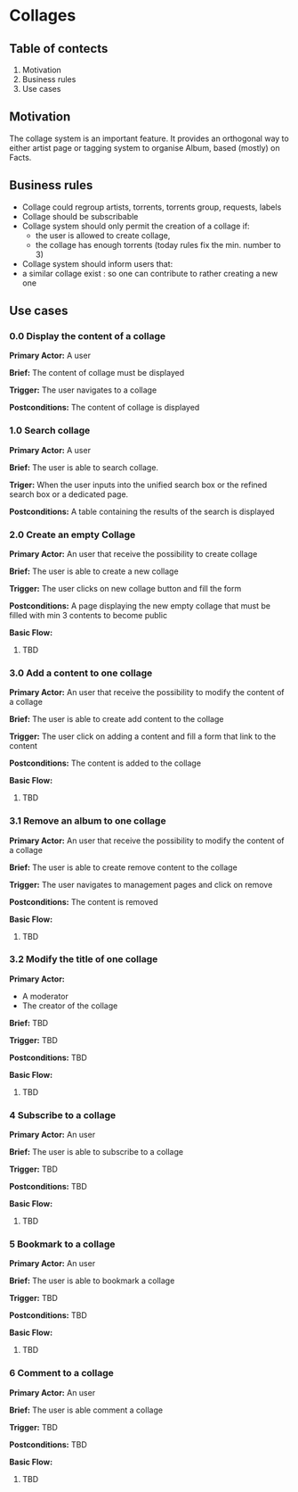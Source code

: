 # Collages

## Table of contects

1. Motivation
1. Business rules
1. Use cases

## Motivation

The collage system is an important feature.
It provides an orthogonal way to either artist page or tagging system to organise Album, based (mostly) on Facts.

## Business rules

* Collage could regroup artists, torrents, torrents group, requests, labels
* Collage should be subscribable
* Collage system should only permit the creation of a collage if:
  * the user is allowed to create collage,
  * the collage has enough torrents (today rules fix the min. number to 3)
* Collage system should inform users that:
 * a similar collage exist : so one can contribute to rather creating a new one

## Use cases

### 0.0 Display the content of a collage

**Primary Actor:** A user

**Brief:**  The content of collage must be displayed

**Trigger:** The user navigates to a collage

**Postconditions:** The content of collage is displayed

### 1.0 Search collage

**Primary Actor:** A user

**Brief:** The user is able to search collage.

**Triger:** When the user inputs into the unified search box or the refined search box or a dedicated page.

**Postconditions:** A table containing the results of the search is displayed


### 2.0 Create an empty Collage

**Primary Actor:** An user that receive the possibility to create collage

**Brief:**  The user is able to create a new collage

**Trigger:** The user clicks on new collage button and fill the form

**Postconditions:** A page displaying the new empty collage that must be filled with min 3 contents to become public

**Basic Flow:**

1. TBD

### 3.0 Add a content to one collage

**Primary Actor:** An user that receive the possibility to modify the content of a collage

**Brief:**  The user is able to create add content to the collage

**Trigger:** The user click on adding a content and fill a form that link to the content

**Postconditions:** The content is added to the collage

**Basic Flow:**

1. TBD

### 3.1 Remove an album to one collage

**Primary Actor:** An user that receive the possibility to modify the content of a collage

**Brief:** The user is able to create remove content to the collage

**Trigger:** The user navigates to management pages and click on remove

**Postconditions:** The content is removed

**Basic Flow:**

1. TBD

### 3.2 Modify the title of one collage

**Primary Actor:**
* A moderator
* The creator of the collage

**Brief:**  TBD

**Trigger:** TBD

**Postconditions:** TBD

**Basic Flow:**

1. TBD


### 4 Subscribe to a collage

**Primary Actor:** An user

**Brief:** The user is able to subscribe to a collage

**Trigger:** TBD

**Postconditions:** TBD

**Basic Flow:**

1. TBD

### 5 Bookmark to a collage

**Primary Actor:** An user

**Brief:** The user is able to bookmark a collage

**Trigger:** TBD

**Postconditions:** TBD

**Basic Flow:**

1. TBD

### 6 Comment to a collage

**Primary Actor:** An user

**Brief:**  The user is able comment a collage

**Trigger:** TBD

**Postconditions:** TBD

**Basic Flow:**

1. TBD
